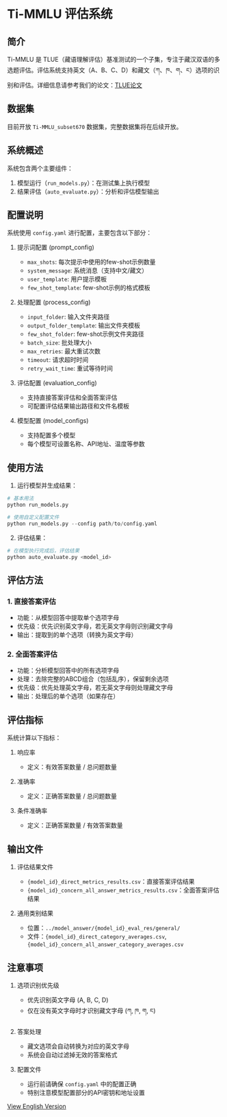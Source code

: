 # Ti-MMLU 评估系统

## 简介

Ti-MMLU 是 TLUE（藏语理解评估）基准测试的一个子集，专注于藏汉双语的多选题评估。评估系统支持英文（A、B、C、D）和藏文（ཀ、ཁ、ག、ང）选项的识别和评估。详细信息请参考我们的论文：[TLUE论文](https://arxiv.org/pdf/2503.12051)

## 数据集

目前开放 `Ti-MMLU_subset670` 数据集，完整数据集将在后续开放。

## 系统概述

系统包含两个主要组件：
1. 模型运行（`run_models.py`）：在测试集上执行模型
2. 结果评估（`auto_evaluate.py`）：分析和评估模型输出

## 配置说明

系统使用 `config.yaml` 进行配置，主要包含以下部分：

1. 提示词配置 (prompt_config)
   - `max_shots`: 每次提示中使用的few-shot示例数量
   - `system_message`: 系统消息（支持中文/藏文）
   - `user_template`: 用户提示模板
   - `few_shot_template`: few-shot示例的格式模板

2. 处理配置 (process_config)
   - `input_folder`: 输入文件夹路径
   - `output_folder_template`: 输出文件夹模板
   - `few_shot_folder`: few-shot示例文件夹路径
   - `batch_size`: 批处理大小
   - `max_retries`: 最大重试次数
   - `timeout`: 请求超时时间
   - `retry_wait_time`: 重试等待时间

3. 评估配置 (evaluation_config)
   - 支持直接答案评估和全面答案评估
   - 可配置评估结果输出路径和文件名模板

4. 模型配置 (model_configs)
   - 支持配置多个模型
   - 每个模型可设置名称、API地址、温度等参数

## 使用方法

1. 运行模型并生成结果：
```python
# 基本用法
python run_models.py

# 使用自定义配置文件
python run_models.py --config path/to/config.yaml
```

2. 评估结果：
```python
# 在模型执行完成后，评估结果
python auto_evaluate.py <model_id>
```

## 评估方法

### 1. 直接答案评估
- 功能：从模型回答中提取单个选项字母
- 优先级：优先识别英文字母，若无英文字母则识别藏文字母
- 输出：提取到的单个选项（转换为英文字母）

### 2. 全面答案评估
- 功能：分析模型回答中的所有选项字母
- 处理：去除完整的ABCD组合（包括乱序），保留剩余选项
- 优先级：优先处理英文字母，若无英文字母则处理藏文字母
- 输出：处理后的单个选项（如果存在）

## 评估指标

系统计算以下指标：

1. 响应率
   - 定义：有效答案数量 / 总问题数量

2. 准确率
   - 定义：正确答案数量 / 总问题数量

3. 条件准确率
   - 定义：正确答案数量 / 有效答案数量

## 输出文件

1. 评估结果文件
   - `{model_id}_direct_metrics_results.csv`：直接答案评估结果
   - `{model_id}_concern_all_answer_metrics_results.csv`：全面答案评估结果

2. 通用类别结果
   - 位置：`../model_answer/{model_id}_eval_res/general/`
   - 文件：`{model_id}_direct_category_averages.csv`, `{model_id}_concern_all_answer_category_averages.csv`

## 注意事项

1. 选项识别优先级
   - 优先识别英文字母 (A, B, C, D)
   - 仅在没有英文字母时才识别藏文字母 (ཀ, ཁ, ག, ང)

2. 答案处理
   - 藏文选项会自动转换为对应的英文字母
   - 系统会自动过滤掉无效的答案格式

3. 配置文件
   - 运行前请确保 `config.yaml` 中的配置正确
   - 特别注意模型配置部分的API密钥和地址设置

[View English Version](./README.md)